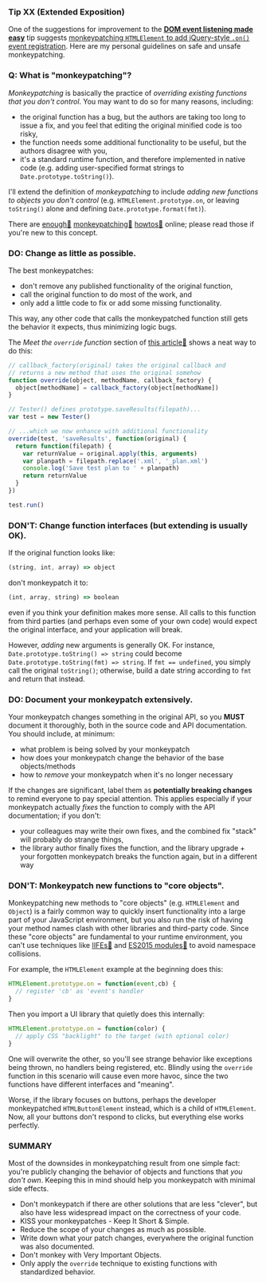 ### Tip XX (Extended Exposition)

One of the suggestions for improvement to the [**DOM event listening made easy**](tip_to_be_published) tip suggests [monkeypatching `HTMLElement` to add jQuery-style `.on()` event registration](https://github.com/loverajoel/jstips/pull/306#issuecomment-196607135). Here are my personal guidelines on safe and unsafe monkeypatching.

### Q: What is "monkeypatching"?

_Monkeypatching_ is basically the practice of _overriding existing functions that you don't control_. You may want to do so for many reasons, including:

- the original function has a bug, but the authors are taking too long to issue a fix, and you feel that editing the original minified code is too risky,
- the function needs some additional functionality to be useful, but the authors disagree with you,
- it's a standard runtime function, and therefore implemented in native code (e.g. adding user-specified format strings to `Date.prototype.toString()`).

I'll extend the definition of _monkeypatching_ to include _adding new functions to objects you don't control_ (e.g. `HTMLElement.prototype.on`, or leaving `toString()` alone and defining `Date.prototype.format(fmt)`).

There are [enough&#x1f517;](https://davidwalsh.name/monkey-patching) [monkeypatching&#x1f517;](http://me.dt.in.th/page/JavaScript-override/) [howtos&#x1f517;](http://raganwald.com/2015/08/08/monkey-patching-extension-methods-bind-operator.html) online; please read those if you're new to this concept.

### DO: Change as little as possible.

The best monkeypatches:

- don't remove any published functionality of the original function,
- call the original function to do most of the work, and
- only add a little code to fix or add some missing functionality.

This way, any other code that calls the monkeypatched function still gets the behavior it expects, thus minimizing logic bugs.

The _Meet the `override` function_ section of [this article&#x1f517;](http://me.dt.in.th/page/JavaScript-override/) shows a neat way to do this:

```js
// callback_factory(original) takes the original callback and
// returns a new method that uses the original somehow
function override(object, methodName, callback_factory) {
  object[methodName] = callback_factory(object[methodName])
}

// Tester() defines prototype.saveResults(filepath)...
var test = new Tester()

// ...which we now enhance with additional functionality
override(test, 'saveResults', function(original) {
  return function(filepath) {
    var returnValue = original.apply(this, arguments)
    var planpath = filepath.replace('.xml', '_plan.xml')
    console.log('Save test plan to ' + planpath)
    return returnValue
  }
})

test.run()
```

### DON'T: Change function interfaces (but extending is usually OK).

If the original function looks like:

```js
(string, int, array) => object
```

don't monkeypatch it to:

```js
(int, array, string) => boolean
```

even if you think your definition makes more sense. All calls to this function from third parties (and perhaps even some of your own code) would expect the original interface, and your application will break.

However, _adding_ new arguments is generally OK. For instance, `Date.prototype.toString() => string` could become `Date.prototype.toString(fmt) => string`. If `fmt == undefined`, you simply call the original `toString()`; otherwise, build a date string according to `fmt` and return that instead.

### DO: Document your monkeypatch extensively.

Your monkeypatch changes something in the original API, so you **MUST** document it thoroughly, both in the source code and API documentation. You should include, at minimum:

- what problem is being solved by your monkeypatch
- how does your monkeypatch change the behavior of the base objects/methods
- how to _remove_ your monkeypatch when it's no longer necessary

If the changes are significant, label them as **potentially breaking changes** to remind everyone to pay special attention. This applies especially if your monkeypatch actually _fixes_ the function to comply with the API documentation; if you don't:

- your colleagues may write their own fixes, and the combined fix "stack" will probably do strange things,
- the library author finally fixes the function, and the library upgrade + your forgotten monkeypatch breaks the function again, but in a different way

### DON'T: Monkeypatch new functions to "core objects".

Monkeypatching new methods to "core objects" (e.g. `HTMLElement` and `Object`) is a fairly common way to quickly insert functionality into a large part of your JavaScript environment, but you also run the risk of having your method names clash with other libraries and third-party code. Since these "core objects" are fundamental to your runtime environment, you can't use techniques like [IIFEs&#x1f517;](https://en.wikipedia.org/wiki/Immediately-invoked_function_expression) and [ES2015 modules&#x1f517;](https://babeljs.io/docs/learn-es2015/#modules) to avoid namespace collisions.

For example, the `HTMLElement` example at the beginning does this:

```js
HTMLElement.prototype.on = function(event,cb) {
  // register 'cb' as 'event's handler
}
```

Then you import a UI library that quietly does this internally:

```js
HTMLElement.prototype.on = function(color) {
  // apply CSS "backlight" to the target (with optional color)
}
```

One will overwrite the other, so you'll see strange behavior like exceptions being thrown, no handlers being registered, etc. Blindly using the `override` function in this scenario will cause even more havoc, since the two functions have different interfaces and "meaning".

Worse, if the library focuses on buttons, perhaps the developer monkeypatched `HTMLButtonElement` instead, which is a child of `HTMLElement`. Now, all your buttons don't respond to clicks, but everything else works perfectly.

### SUMMARY

Most of the downsides in monkeypatching result from one simple fact: you're publicly changing the behavior of objects and functions that _you don't own_. Keeping this in mind should help you monkeypatch with minimal side effects.

- Don't monkeypatch if there are other solutions that are less "clever", but also have less widespread impact on the correctness of your code.
- KISS your monkeypatches - Keep It Short & Simple.
- Reduce the scope of your changes as much as possible.
- Write down what your patch changes, everywhere the original function was also documented.
- Don't monkey with Very Important Objects.
- Only apply the `override` technique to existing functions with standardized behavior.

